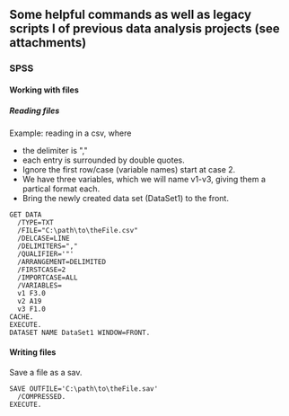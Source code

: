 ## Some helpful commands as well as legacy scripts I of previous data analysis projects (see attachments)

### SPSS

#### Working with files

##### Reading files

Example: reading in a csv, where
- the delimiter is ","
- each entry is surrounded by double quotes.
- Ignore the first row/case (variable names) start at case 2.
- We have three variables, which we will name v1-v3, giving them a partical format each.
- Bring the newly created data set (DataSet1) to the front.

```SPSS
GET DATA
  /TYPE=TXT
  /FILE="C:\path\to\theFile.csv"
  /DELCASE=LINE
  /DELIMITERS=","
  /QUALIFIER='"'
  /ARRANGEMENT=DELIMITED
  /FIRSTCASE=2
  /IMPORTCASE=ALL
  /VARIABLES=
  v1 F3.0
  v2 A19
  v3 F1.0
CACHE.
EXECUTE.
DATASET NAME DataSet1 WINDOW=FRONT.
```

#### Writing files

Save a file as a sav.
```SPSS
SAVE OUTFILE='C:\path\to\theFile.sav'
  /COMPRESSED.
EXECUTE.
```

